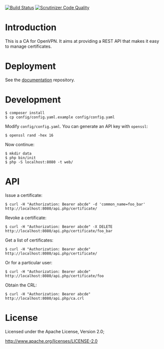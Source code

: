 [![Build Status](https://travis-ci.org/eduVPN/vpn-config-api.svg)](https://travis-ci.org/eduVPN/vpn-config-api)
[![Scrutinizer Code Quality](https://scrutinizer-ci.com/g/eduVPN/vpn-config-api/badges/quality-score.png?b=master)](https://scrutinizer-ci.com/g/eduVPN/vpn-config-api/?branch=master)

# Introduction

This is a CA for OpenVPN. It aims at providing a REST API that makes it easy to 
manage certificates.

# Deployment

See the [documentation](https://github.com/eduVPN/documentation) repository.

# Development

    $ composer install
    $ cp config/config.yaml.example config/config.yaml

Modify `config/config.yaml`. You can generate an API key with `openssl`:

    $ openssl rand -hex 16

Now continue:

    $ mkdir data
    $ php bin/init
    $ php -S localhost:8080 -t web/

# API
Issue a certificate:

    $ curl -H "Authorization: Bearer abcde" -d 'common_name=foo_bar' http://localhost:8080/api.php/certificate/

Revoke a certificate:

    $ curl -H "Authorization: Bearer abcde" -X DELETE http://localhost:8080/api.php/certificate/foo_bar

Get a list of certificates:

    $ curl -H "Authorization: Bearer abcde" http://localhost:8080/api.php/certificate/

Or for a particular user:

    $ curl -H "Authorization: Bearer abcde" http://localhost:8080/api.php/certificate/foo

Obtain the CRL:

    $ curl -H "Authorization: Bearer abcde" http://localhost:8080/api.php/ca.crl

# License
Licensed under the Apache License, Version 2.0;

   http://www.apache.org/licenses/LICENSE-2.0
